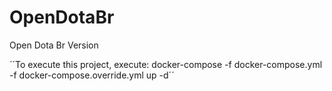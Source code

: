 # OpenDotaBr
Open Dota Br Version


´´To execute this project, execute: docker-compose -f docker-compose.yml -f docker-compose.override.yml up -d´´
